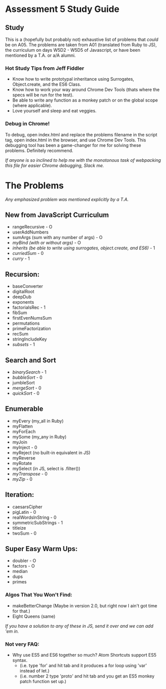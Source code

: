 # Assessment 5 Study Guide

## Study
This is a (hopefully but probably not) exhaustive list of problems that *could* be on
A05. The problems are taken from A01 (translated from Ruby to JS),
the curriculum on days W5D2 - W5D5 of Javascript, or have been
mentioned by a T.A. or a/A alumni.

### Hot Study Tips from Jeff Fiddler
* Know how to write prototypal inheritance using Surrogates, Object.create, and the ES6 Class.
* Know how to work your way around Chrome Dev Tools (thats where the specs will be run for the test).
* Be able to write any function as a monkey patch or on the global scope (where applicable).
* Love yourself and sleep and eat veggies.

### Debug in Chrome!
To debug, open index.html and replace the problems filename in the
script tag, open index.html in the browser, and use Chrome Dev Tools.
This debugging tool has been a game-changer for me for solving these problems.
Definitely recommend.

*If anyone is so inclined to help me with the monotonous task of webpacking this file
for easier Chrome debugging, Slack me.*


# The Problems
*Any emphasized problem was mentioned explicitly by a T.A.*

## New from JavaScript Curriculum
* rangeRecursive - O
* userAddNumbers
* sumArgs (sum with any number of args) - O
* *myBind (with or without args)* - O
* *inherits (be able to write using surrogates, object.create, and ES6)* - 1
* *curriedSum* - 0
* *curry* - 1

## Recursion:
* baseConverter
* digitalRoot
* deepDub
* exponents
* factorialsRec - 1
* fibSum
* firstEvenNumsSum
* permutations
* primeFactorization
* recSum
* stringIncludeKey
* *subsets* - 1

## Search and Sort
* *binarySearch* - 1
* *bubbleSort* - 0
* jumbleSort
* *mergeSort* - 0
* *quickSort* - 0

## Enumerable
* myEvery (my_all in Ruby)
* myFlatten
* myForEach
* mySome (my_any in Ruby)
* myJoin
* myInject - 0
* myReject (no built-in equivalent in JS)
* myReverse
* myRotate
* mySelect (in JS, select is .filter())
* *myTranspose* - 0
* *myZip* - 0

## Iteration:
* caesarsCipher
* pigLatin - 0
* realWordsInString - 0
* symmetricSubStrings - 1
* titleize
* twoSum - 0

## Super Easy Warm Ups:
* doubler - O
* factors - O
* median
* dups
* primes

### Algos That You Won't Find:

* makeBetterChange (Maybe in version 2.0, but right now I ain't got time for that.)
* Eight Queens (same)

*If you have a solution to any of these in JS, send it over and we can add 'em in.*

### Not very FAQ:
* Why use ES5 and ES6 together so much? Atom Shortcuts support ES5 syntax.
  * (i.e. type 'for' and hit tab and it produces a for loop using 'var' instead of let.)
  * (i.e. number 2 type 'proto' and hit tab and you get an ES5 monkey patch function set up.)
